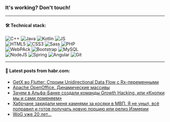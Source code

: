 ### It's working? Don't touch!

---

#### 🛠️ Technical stack:

![C++](https://img.shields.io/badge/C++-informational?logo=c%2B%2B&style=flat&logoColor=white&color=9C033A)
![Java](https://img.shields.io/badge/Java-informational?logo=java&style=flat&logoColor=white&color=007396)
![Kotlin](https://img.shields.io/badge/Kotlin-informational?logo=Kotlin&style=flat&logoColor=white&color=0095D5)
![JS](https://img.shields.io/badge/JS-informational?logo=javaScript&style=flat&logoColor=black&color=F7Df1E) <br>
![HTML5](https://img.shields.io/badge/HTML5-informational?logo=html5&style=flat&logoColor=white&color=E34F26)
![CSS3](https://img.shields.io/badge/CSS3-informational?logo=css3&style=flat&logoColor=white&color=157286)
![Sass](https://img.shields.io/badge/Saas-informational?logo=sass&style=flat&logoColor=white&color=hotpink)
![PHP](https://img.shields.io/badge/PHP-informational?logo=php&style=flat&logoColor=white&color=777BB4) <br>
![WebPAck](https://img.shields.io/badge/WebPack-informational?logo=webPack&style=flat&logoColor=white&color=FF6F00)
![Bootstrap](https://img.shields.io/badge/Bootstrap-informational?logo=Bootstrap&style=flat&logoColor=white&color=7952B3)
![MySQL](https://img.shields.io/badge/MySQL-informational?logo=MySQL&style=flat&logoColor=white&color=00f) <br>
![NodeJS](https://img.shields.io/badge/NodeJS-informational?logo=node.js&style=flat&logoColor=white&color=43853D)
![Spring](https://img.shields.io/badge/Spring-informational?logo=Spring&style=flat&logoColor=white&color=0A9EDC)
![Angular](https://img.shields.io/badge/Vue-informational?logo=vue.js&style=flat&logoColor=white&color=red)
![Git](https://img.shields.io/badge/Git-informational?logo=git&style=flat&logoColor=white&color=darkorange)

___

#### 💬 Latest posts from habr.com:

<!-- BLOG-POST-LIST:START -->
- [GetX во Flutter: Строим Unidirectional Data Flow с Rx-переменными](https://habr.com/ru/post/665676/?utm_source=habrahabr&utm_medium=rss&utm_campaign=665676)
- [Apache OpenOffice. Динамические массивы](https://habr.com/ru/post/665674/?utm_source=habrahabr&utm_medium=rss&utm_campaign=665674)
- [Зачем в Альфа-Банке создали команды Growth Hacking, или «Кнопки мы и сами поменяем»](https://habr.com/ru/post/665594/?utm_source=habrahabr&utm_medium=rss&utm_campaign=665594)
- [Хабрчане закидали меня камнями за косяки в МВП. Я не уныл, всё поправил и готов получать новую порцию или релиз Измерии](https://habr.com/ru/post/665656/?utm_source=habrahabr&utm_medium=rss&utm_campaign=665656)
- [WoG уже 20 лет…](https://habr.com/ru/post/665654/?utm_source=habrahabr&utm_medium=rss&utm_campaign=665654)
<!-- BLOG-POST-LIST:END -->

